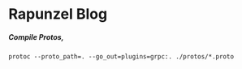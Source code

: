 # Rapunzel Blog

##### Compile Protos,
```
protoc --proto_path=. --go_out=plugins=grpc:. ./protos/*.proto
```
